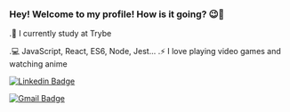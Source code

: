 ### Hey! Welcome to my profile! How is it going? 😉👋

.🚀 I currently study at Trybe

.💻 JavaScript, React, ES6, Node, Jest...
.⚡ I love playing video games and watching anime

[![Linkedin Badge](https://img.shields.io/badge/-Felipe%20Neves-6633cc?style=flat-square&logo=Linkedin&logoColor=white&link=https://www.linkedin.com/in/diego-schell-fernandes/)](https://www.linkedin.com/in/felipe-neves-/) 

[![Gmail Badge](https://img.shields.io/badge/-felipe012neves@gmail.com-6633cc?style=flat-square&logo=Gmail&logoColor=white&link=mailto:diego.schell.f@gmail.com)](felipe012neves@gmail.com)
